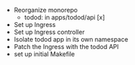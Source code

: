- Reorganize monorepo
  - todod: in apps/todod/api [x]
- Set up Ingress
- Set up Ingress controller
- Isolate todod app in its own namespace
- Patch the Ingress with the todod API
- set up initial Makefile
